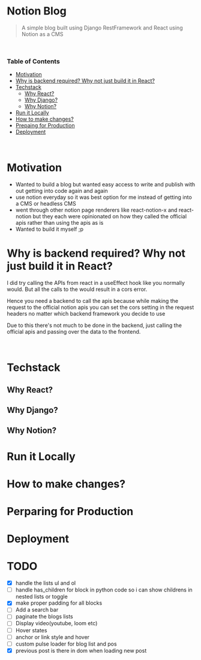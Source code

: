 # Notion Blog

> A simple blog built using Django RestFramework and React using Notion as a CMS

<br />

### Table of Contents
- [Motivation](#motivation)
- [Why is backend required? Why not just build it in React?](#why-is-backend-required-why-not-just-build-it-in-react)
- [Techstack](#techstack)
    - [Why React?](#why-react)
    - [Why Django?](#why-django)
    - [Why Notion?](#why-notion)
- [Run it Locally](#run-it-locally)
- [How to make changes?](#how-to-make-changes)
- [Prepaing for Production](#perparing-for-production)
- [Deployment](#deployment)

<br />

# Motivation 
- Wanted to build a blog but wanted easy access to write and publish with out getting into code again and again
- use notion everyday so it was best option for me instead of getting into a CMS or headless CMS
- went through other notion page renderers like react-notion-x and react-notion but they each were opinionated on how they called the official apis rather than using the apis as is
- Wanted to build it myself ;p

# Why is backend required? Why not just build it in React?
I did try calling the APIs from react in a useEffect hook like you normally would. But all the calls to the would result in a cors error.

Hence you need a backend to call the apis because while making the request to the official notion apis you can set the cors setting in the request headers no matter which backend framework you decide to use


Due to this there's not much to be done in the backend, just calling the official apis and passing over the data to the frontend.

<br />

# Techstack
## Why React?

## Why Django?

## Why Notion?

# Run it Locally

# How to make changes?

# Perparing for Production

# Deployment

# TODO

- [X] handle the lists ul and ol
- [ ] handle has_children for block in python code so i can show childrens in nested lists or toggle 
- [X] make proper padding for all blocks
- [ ] Add a search bar
- [ ] paginate the blogs lists
- [ ] Display video(youtube, loom etc)
- [ ] Hover states
- [ ] anchor or link style and hover
- [ ] custom pulse loader for blog list and pos
- [X] previous post is there in dom when loading new post